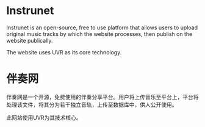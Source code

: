 # Instrunet

Instrunet is an open-source, free to use platform that allows users to upload original music tracks by which the website processes, then publish on the website publically. 

The website uses UVR as its core technology. 

# 伴奏网

伴奏网是一个开源，免费使用的伴奏分享平台。用户将上传音乐至平台上，平台将处理该文件，将其分为若干独立音轨，上传至数据库中，供人公开使用。

此网站使用UVR为其技术核心。
